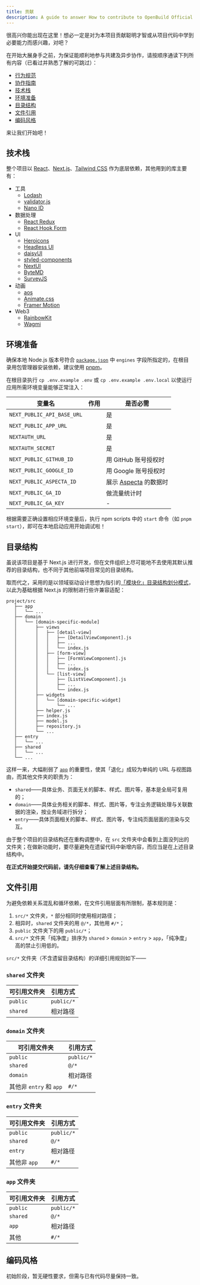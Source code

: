 ```yaml
---
title: 贡献
description: A guide to answer How to contribute to OpenBuild Official Website front-end project.
---
```


很高兴你能出现在这里！想必一定是对为本项目贡献聪明才智或从项目代码中学到必要能力而感兴趣，对吧？

在开始大展身手之前，为保证能顺利地参与共建及异步协作，请按顺序通读下列所有内容（已看过并熟悉了解的可跳过）：

- [行为规范](https://openbuildxyz.github.io/eco/zh/guides/code-of-conduct/)
- [协作指南](https://github.com/openbuildxyz/.github/blob/main/docs/collaboration/zh.md)
- [技术栈](#技术栈)
- [环境准备](#环境准备)
- [目录结构](#目录结构)
- [文件引用](#文件引用)
- [编码风格](#编码风格)

来让我们开始吧！

## 技术栈

整个项目以 [React](https://react.dev/)、[Next.js](https://nextjs.org/)、[Tailwind CSS](https://tailwindcss.com/) 作为底层依赖，其他用到的库主要有：

- 工具
  - [Lodash](https://lodash.com/)
  - [validator.js](https://github.com/validatorjs/validator.js)
  - [Nano ID](https://zelark.github.io/nano-id-cc/)
- 数据处理
  - [React Redux](https://react-redux.js.org/)
  - [React Hook Form](https://www.react-hook-form.com/)
- UI
  - [Heroicons](https://heroicons.com/)
  - [Headless UI](https://headlessui.com/v1)
  - [daisyUI](https://daisyui.com/)
  - [styled-components](https://styled-components.com/)
  - [NextUI](https://nextui.org/)
  - [ByteMD](https://bytemd.js.org/)
  - [SurveyJS](https://surveyjs.io/)
- 动画
  - [aos](https://michalsnik.github.io/aos/)
  - [Animate.css](https://animate.style/)
  - [Framer Motion](https://www.framer.com/motion/)
- Web3
  - [RainbowKit](https://www.rainbowkit.com/)
  - [Wagmi](https://wagmi.sh/)

## 环境准备

确保本地 Node.js 版本号符合 [`package.json`](../../package.json) 中 `engines` 字段所指定的，在根目录用包管理器安装依赖，建议使用 [pnpm](https://pnpm.io)。

在根目录执行 `cp .env.example .env` 或 `cp .env.example .env.local` 以使运行应用所需环境变量能够正常注入：

| 变量名 | 作用 | 是否必需 |
| --- | --- | --- |
| `NEXT_PUBLIC_API_BASE_URL` |  | 是 |
| `NEXT_PUBLIC_APP_URL` |  | 是 |
| `NEXTAUTH_URL` |  | 是 |
| `NEXTAUTH_SECRET` |  | 是 |
| `NEXT_PUBLIC_GITHUB_ID` |  | 用 GitHub 账号授权时 |
| `NEXT_PUBLIC_GOOGLE_ID` |  | 用 Google 账号授权时 |
| `NEXT_PUBLIC_ASPECTA_ID` |  | 展示 [Aspecta](https://aspecta.id) 的数据时 |
| `NEXT_PUBLIC_GA_ID` |  | 做流量统计时 |
| `NEXT_PUBLIC_GA_KEY` |  | - |

根据需要正确设置相应环境变量后，执行 npm scripts 中的 `start` 命令（如 `pnpm start`），即可在本地启动应用开始调试啦！

## 目录结构

虽说该项目是基于 Next.js 进行开发，但在文件组织上尽可能地不去使用其默认推荐的目录结构，也不同于其他前端项目常见的目录结构。

取而代之，采用的是以领域驱动设计思想为指引的[「模块化」目录结构划分模式](https://ourai.ws/posts/patterns-of-directory-structure-in-frontend-projects/#section-4)，以此为基础根据 Next.js 的限制进行些许兼容适配：

```
project/src
   ├── app
   │   └── ...
   ├── domain
   │   └── [domain-specific-module]
   │       ├── views
   │       │   ├── [detail-view]
   │       │   │   ├── [DetailViewComponent].js
   │       │   │   ├── ...
   │       │   │   └── index.js
   │       │   ├── [form-view]
   │       │   │   ├── [FormViewComponent].js
   │       │   │   ├── ...
   │       │   │   └── index.js
   │       │   └── [list-view]
   │       │       ├── [ListViewComponent].js
   │       │       ├── ...
   │       │       └── index.js
   │       ├── widgets
   │       │   └── [domain-specific-widget]
   │       │       └── ...
   │       ├── helper.js
   │       ├── index.js
   │       ├── model.js
   │       ├── repository.js
   │       └── ...
   ├── entry
   │   └── ...
   ├── shared
   │   └── ...
   └── ...
```

这样一来，大幅削弱了 [`app`](https://nextjs.org/docs/app) 的重要性，使其「退化」成较为单纯的 URL 与视图路由，而其他文件夹的职责为：

- `shared`——具体业务、页面无关的脚本、样式、图片等，基本是全局可复用的；
- `domain`——具体业务相关的脚本、样式、图片等，专注业务逻辑处理与关联数据的渲染，按业务域进行拆分；
- `entry`——具体页面相关的脚本、样式、图片等，专注纯页面层面的渲染与交互。

由于整个项目的目录结构还在重构调整中，在 `src` 文件夹中会看到上面没列出的文件夹；在做新功能时，要尽量避免在遗留代码中新增内容，而应当是在上述目录结构中。

**在正式开始提交代码前，请先仔细查看了解上述目录结构。**

## 文件引用

为避免依赖关系混乱和循环依赖，在文件引用层面有所限制，基本规则是：

1. `src/*` 文件夹，`*` 部分相同时使用相对路径；
2. 相异时，`shared` 文件夹的用 `@/*`，其他用 `#/*`；
3. `public` 文件夹下的用 `public/*`；
4. `src/*` 文件夹「纯净度」排序为 `shared` > `domain` > `entry` > `app`，「纯净度」高的禁止引用低的。

`src/*` 文件夹（不含遗留目录结构）的详细引用规则如下——

### `shared` 文件夹

| 可引用文件夹 | 引用方式 |
| --- | --- |
| `public` | `public/*` |
| `shared` | 相对路径 |

### `domain` 文件夹

| 可引用文件夹 | 引用方式 |
| --- | --- |
| `public` | `public/*` |
| `shared` | `@/*` |
| `domain` | 相对路径 |
| 其他非 `entry` 和 `app` | `#/*` |

### `entry` 文件夹

| 可引用文件夹 | 引用方式 |
| --- | --- |
| `public` | `public/*` |
| `shared` | `@/*` |
| `entry` | 相对路径 |
| 其他非 `app` | `#/*` |

### `app` 文件夹

| 可引用文件夹 | 引用方式 |
| --- | --- |
| `public` | `public/*` |
| `shared` | `@/*` |
| `app` | 相对路径 |
| 其他 | `#/*` |

## 编码风格

初始阶段，暂无硬性要求，但需与已有代码尽量保持一致。
